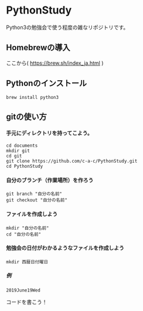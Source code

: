 # PythonStudy
Python3の勉強会で使う程度の雑なリポジトリです。

## Homebrewの導入

ここから( https://brew.sh/index_ja.html )

## Pythonのインストール

```
brew install python3
```

## gitの使い方

#### 手元にディレクトリを持ってこよう。

```
cd documents
mkdir git
cd git
git clone https://github.com/c-a-c/PythonStudy.git
cd PythonStudy
```

#### 自分のブランチ（作業場所）を作ろう

```
git branch "自分の名前"
git checkout "自分の名前"
```

#### ファイルを作成しよう
```
mkdir "自分の名前"
cd "自分の名前"
```

#### 勉強会の日付がわかるようなファイルを作成しよう
```
mkdir 西暦日付曜日
```

##### 例
```
2019June19Wed
```

コードを書こう！

